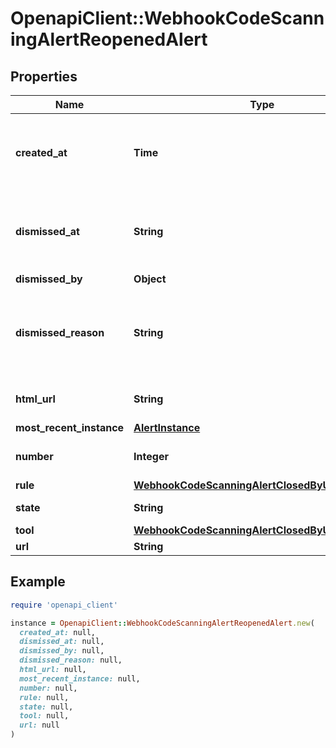 # OpenapiClient::WebhookCodeScanningAlertReopenedAlert

## Properties

| Name | Type | Description | Notes |
| ---- | ---- | ----------- | ----- |
| **created_at** | **Time** | The time that the alert was created in ISO 8601 format: &#x60;YYYY-MM-DDTHH:MM:SSZ.&#x60; |  |
| **dismissed_at** | **String** | The time that the alert was dismissed in ISO 8601 format: &#x60;YYYY-MM-DDTHH:MM:SSZ&#x60;. |  |
| **dismissed_by** | **Object** |  |  |
| **dismissed_reason** | **String** | The reason for dismissing or closing the alert. Can be one of: &#x60;false positive&#x60;, &#x60;won&#39;t fix&#x60;, and &#x60;used in tests&#x60;. |  |
| **html_url** | **String** | The GitHub URL of the alert resource. |  |
| **most_recent_instance** | [**AlertInstance**](AlertInstance.md) |  | [optional] |
| **number** | **Integer** | The code scanning alert number. |  |
| **rule** | [**WebhookCodeScanningAlertClosedByUserAlertRule**](WebhookCodeScanningAlertClosedByUserAlertRule.md) |  |  |
| **state** | **String** | State of a code scanning alert. |  |
| **tool** | [**WebhookCodeScanningAlertClosedByUserAlertTool**](WebhookCodeScanningAlertClosedByUserAlertTool.md) |  |  |
| **url** | **String** |  |  |

## Example

```ruby
require 'openapi_client'

instance = OpenapiClient::WebhookCodeScanningAlertReopenedAlert.new(
  created_at: null,
  dismissed_at: null,
  dismissed_by: null,
  dismissed_reason: null,
  html_url: null,
  most_recent_instance: null,
  number: null,
  rule: null,
  state: null,
  tool: null,
  url: null
)
```

